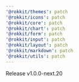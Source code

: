 ```yaml
---
'@rokkit/themes': patch
'@rokkit/icons': patch
'@rokkit/core': patch
'@rokkit/chart': patch
'@rokkit/form': patch
'@rokkit/input': patch
'@rokkit/layout': patch
'@rokkit/markdown': patch
'@rokkit/utils': patch
---
```


Release v1.0.0-next.20
